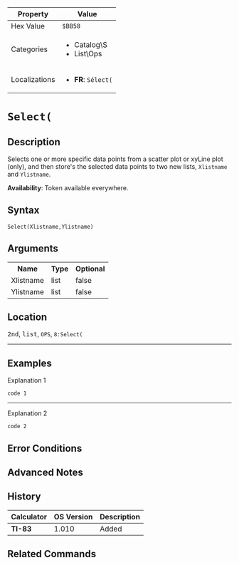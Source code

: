 | Property      | Value |
|---------------|-------|
| Hex Value     | `$BB58`|
| Categories    | <ul><li>Catalog\S</li><li>List\Ops</li></ul> |
| Localizations | <ul><li><b>FR</b>: `Sélect(`</li></ul> |

# `Select(`

## Description
Selects one or more specific data points from a scatter plot or xyLine plot (only), and then store's the selected data points to two new lists, `Xlistname` and `Ylistname`.


<b>Availability</b>: Token available everywhere.

## Syntax
`Select(Xlistname,Ylistname)`

## Arguments
<table>
<tr><th>Name</th><th>Type</th><th>Optional</th></tr>

<tr><td>Xlistname</td><td>list</td><td>false</td></tr>

<tr><td>Ylistname</td><td>list</td><td>false</td></tr>

</table>

## Location
<kbd>2nd</kbd>, <kbd>list</kbd>, `OPS`, `8:Select(`
<hr>

## Examples

Explanation 1
```ti-basic
code 1
```
---
Explanation 2
```ti-basic
code 2
```

## Error Conditions


## Advanced Notes


## History
| Calculator | OS Version | Description |
|------------|------------|-------------|
| <b>TI-83</b> | 1.010 | Added

## Related Commands

    